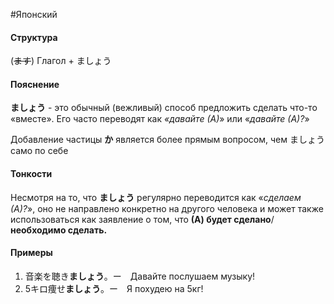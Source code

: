 #Японский 
#### Структура
(~~ます~~) Глагол + ましょう
#### Пояснение
**ましょう** - это обычный (вежливый) способ предложить сделать что-то «вместе». Его часто переводят как *«давайте (А)*» или «*давайте (А)?*»

Добавление частицы **か** является более прямым вопросом, чем ましょう само по себе
#### Тонкости
Несмотря на то, что **ましょう** регулярно переводится как «*сделаем (А)?*», оно не направлено конкретно на другого человека и может также использоваться как заявление о том, что **(А) будет сделано**/**необходимо сделать.** 
#### Примеры
1. 音楽を聴き**ましょう**。ー　Давайте послушаем музыку!
2. 5キロ痩せ**ましょう**。ー　Я похудею на 5кг!